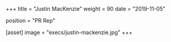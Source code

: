 +++
title = "Justin MacKenzie"
weight = 90
date = "2019-11-05"

position = "PR Rep"

[asset]
    image = "execs/justin-mackenzie.jpg"
+++
